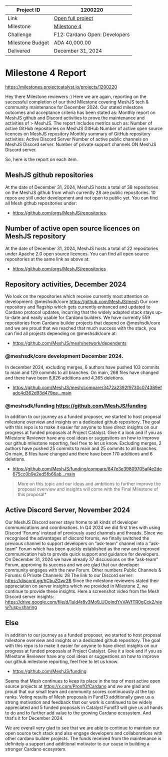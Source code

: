 |Project ID|1200220|
|-----------|-------------|
|Link|[Open full project](https://projectcatalyst.io/funds/10/f10-osde-open-source-dev-ecosystem/meshjs-sdk-operations-supporting-open-source-library-development-developer-resources-and-builder-community](https://projectcatalyst.io/funds/12/f12-cardano-open-developers/sustain-and-maintain-mesh-sdk))|
|Milestone|[Milestone 4](https://milestones.projectcatalyst.io/projects/1200220/milestones/4)
|Challenge|F12: Cardano Open: Developers|
|Milestone Budget|ADA 40,000.00|
|Delivered|December 31, 2024|


# Milestone 4 Report
https://milestones.projectcatalyst.io/projects/1200220 

Hey there Milestone reviewers :)
Here we are again, reporting on the successful completion of our third Milestone covering MeshJS tech & community maintenance for December 2024. Our stated milestone outcomes and acceptance criteria has been stated as:
Monthly report on MeshJS github and Discord activities to prove the maintenance and activities of > MeshJS. The report includes metrics such as:
Number of active GitHub repositories on MeshJS GitHub
Number of active open source licences on MeshJS repository
Monthly summary of GitHub repository activities:
Active Discord Server
Number of active public channels on MeshJS Discord server.
Number of private support channels ON MeshJS Discord server.

So, here is the report on each item.

## MeshJS github repositories
At the date of December 31, 2024, MeshJS hosts a total of 38 repositories on the MeshJS github from which currently 28 are public repositories. 10 repos are still under development and not open to public yet. You can find all Mesh github repositories under:
- https://github.com/orgs/MeshJS/repositories.


## Number of active open source licences on MeshJS repository
At the date of December 31, 2024, MeshJS hosts a total of 22 repositories under Apache 2.0 open source licences. You can find all open source repositories at the same link as above at:
- https://github.com/orgs/MeshJS/repositories 

## Repository activities, December 2024
We look on the repositories which receive currently most attention on development:
@meshsdk/core https://github.com/MeshJS/mesh 
Our core repository and flagship which gets currently enhanced and updated to Cardano protocol updates, incurring that the widely adapted stack stays up-to-date and easily usable for Cardano builders. 
We have  currently 559 repositories from Cardano builder projects that depend on @meshsdk/core and we are proud that we reached that much success with the stack, you can find all projects depending on @meshsdk/core at:
- https://github.com/MeshJS/mesh/network/dependents
  
### @meshsdk/core development December 2024.
In december 2024, excluding merges, 6 authors have pushed 103 commits to main and 129 commits to all branches. On main, 268 files have changed and there have been 8,826 additions and 4,365 deletions.
- https://github.com/MeshJS/mesh/compare/3472a2392f9730c074389efadc4d362d93d479ea...main

### @meshsdk/funding https://github.com/MeshJS/funding 
In addition to our journey as a funded proposer, we started to host proposal milestone overview and insights on a dedicated github repository. The goal with this repo is to make it easier for anyone to have direct insights on our progress at funded proposals at Project Catalyst. Give it a look and if you as Milestone Reviewer have any cool ideas or suggestions on how to improve our github milestone reporting, feel free to let us know.
Excluding merges, 2 authors have pushed 25 commits to main and 25 commits to all branches. On main, 8 files have changed and there have been 170 additions and 6 deletions.
- https://github.com/MeshJS/funding/compare/847e3e39809705af4e2de675cc0b9e2ed5fb66ab...main
  
> More on this topic and our ideas and ambitions to further improve the proposal overview and insights will come with the Final Milestone of this proposal*

## Active Discord Server, November 2024
Our MeshJS Discord server stays home to all kinds of developer communications and coordinations. In Q4 2024 we did first tries with using Discord ‘Forums’ instead of previously used channels and threads. Since we recognised the advantages of discord forums, we finally switched the previous channel to support developers on ”ask-team” channel into a ”ask-team” Forum which has been quickly established as the new and improved communication hub to provide quick support and guidance for developers.
On December 31, 2024 we have already 37 discussions on the ”ask-team” Forum, approving its success and we are glad that our developer community engages with the new Forum.
Other numbers
Public Channels & Forums: 6
Private Channels: 28
The link to our Discord server: https://discord.gg/hCbuZGwr2B 
Since the milestone reviewers stated their appreciation on server insights which we provided in Milestone 2, we continue to provide these insights. Here a screenshot video from the Mesh Discord server insights:
https://drive.google.com/file/d/1uId4r8v3Mo9_UOoIndYvVAVfTR0gCck2/view?usp=sharing 

## Else
In addition to our journey as a funded proposer, we started to host proposal milestone overview and insights on a dedicated github repository. The goal with this repo is to make it easier for anyone to have direct insights on our progress at funded proposals at Project Catalyst. Give it a look and if you as Milestone Reviewer have any cool ideas or suggestions on how to improve our github milestone reporting, feel free to let us know.
- https://github.com/MeshJS/funding
  
Seems that Mesh continues to keep its place in the top of most active open source projects at https://x.com/ProofOfCardano and we are glad and proud that our small team and community scores continuously at the top ranks. 
Voting results of Mesh proposals in Fund13 additionally gave us a strong motivation and feedback that our work is continued to be widely appreciated and 5 funded proposals in Catalyst Fund13 will give us all hands to do and to further add value to the growing Cardano ecosystem.
And that's it for December 2024.

We are overall very glad to see that we are able to continue to maintain our open source tech stack and also engage developers and collaborations with other cardano builder projects. The funds received from the maintenance is definitely a support and additional motivator to our cause in building a stronger Cardano ecosystem.
